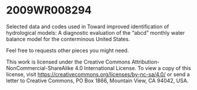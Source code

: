 # 2009WR008294
Selected data and codes used in Toward improved identification of hydrological models: A diagnostic evaluation of the “abcd” monthly water balance model for the conterminous United States.

Feel free to requests other pieces you might need.

This work is licensed under the Creative Commons Attribution-NonCommercial-ShareAlike 4.0 International License. To view a copy of this license, visit https://creativecommons.org/licenses/by-nc-sa/4.0/ or send a letter to Creative Commons, PO Box 1866, Mountain View, CA 94042, USA.
